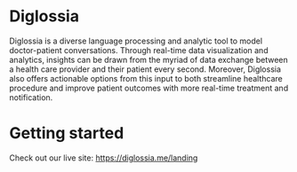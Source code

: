 # Diglossia

Diglossia is a diverse language processing and analytic tool to model doctor-patient conversations. Through real-time data visualization and analytics, insights can be drawn from the myriad of data exchange between a health care provider and their patient every second. Moreover, Diglossia also offers actionable options from this input to both streamline healthcare procedure and improve patient outcomes with more real-time treatment and notification.


# Getting started

Check out our live site: https://diglossia.me/landing
